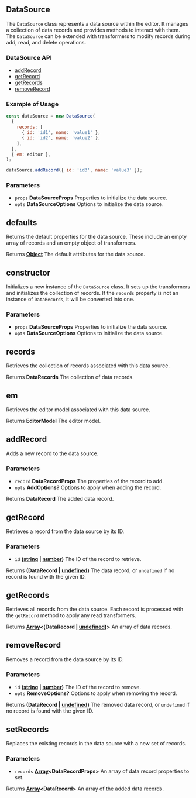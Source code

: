 <!-- Generated by documentation.js. Update this documentation by updating the source code. -->

## DataSource

The `DataSource` class represents a data source within the editor.
It manages a collection of data records and provides methods to interact with them.
The `DataSource` can be extended with transformers to modify records during add, read, and delete operations.

### DataSource API

- [addRecord][1]
- [getRecord][2]
- [getRecords][3]
- [removeRecord][4]

### Example of Usage

```js
const dataSource = new DataSource(
  {
    records: [
      { id: 'id1', name: 'value1' },
      { id: 'id2', name: 'value2' },
    ],
  },
  { em: editor },
);

dataSource.addRecord({ id: 'id3', name: 'value3' });
```

### Parameters

- `props` **DataSourceProps** Properties to initialize the data source.
- `opts` **DataSourceOptions** Options to initialize the data source.

## defaults

Returns the default properties for the data source.
These include an empty array of records and an empty object of transformers.

Returns **[Object][5]** The default attributes for the data source.

## constructor

Initializes a new instance of the `DataSource` class.
It sets up the transformers and initializes the collection of records.
If the `records` property is not an instance of `DataRecords`, it will be converted into one.

### Parameters

- `props` **DataSourceProps** Properties to initialize the data source.
- `opts` **DataSourceOptions** Options to initialize the data source.

## records

Retrieves the collection of records associated with this data source.

Returns **DataRecords** The collection of data records.

## em

Retrieves the editor model associated with this data source.

Returns **EditorModel** The editor model.

## addRecord

Adds a new record to the data source.

### Parameters

- `record` **DataRecordProps** The properties of the record to add.
- `opts` **AddOptions?** Options to apply when adding the record.

Returns **DataRecord** The added data record.

## getRecord

Retrieves a record from the data source by its ID.

### Parameters

- `id` **([string][6] | [number][7])** The ID of the record to retrieve.

Returns **(DataRecord | [undefined][8])** The data record, or `undefined` if no record is found with the given ID.

## getRecords

Retrieves all records from the data source.
Each record is processed with the `getRecord` method to apply any read transformers.

Returns **[Array][9]<(DataRecord | [undefined][8])>** An array of data records.

## removeRecord

Removes a record from the data source by its ID.

### Parameters

- `id` **([string][6] | [number][7])** The ID of the record to remove.
- `opts` **RemoveOptions?** Options to apply when removing the record.

Returns **(DataRecord | [undefined][8])** The removed data record, or `undefined` if no record is found with the given ID.

## setRecords

Replaces the existing records in the data source with a new set of records.

### Parameters

- `records` **[Array][9]\<DataRecordProps>** An array of data record properties to set.

Returns **[Array][9]\<DataRecord>** An array of the added data records.

[1]: #addrecord
[2]: #getrecord
[3]: #getrecords
[4]: #removerecord
[5]: https://developer.mozilla.org/docs/Web/JavaScript/Reference/Global_Objects/Object
[6]: https://developer.mozilla.org/docs/Web/JavaScript/Reference/Global_Objects/String
[7]: https://developer.mozilla.org/docs/Web/JavaScript/Reference/Global_Objects/Number
[8]: https://developer.mozilla.org/docs/Web/JavaScript/Reference/Global_Objects/undefined
[9]: https://developer.mozilla.org/docs/Web/JavaScript/Reference/Global_Objects/Array
